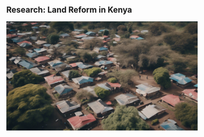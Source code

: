 ## Research: Land Reform in Kenya
<a href="https://njwsn.github.io/pages/land-reform-kenya"> <img src="images/land-reform-kenya-sd.png"/> </a>
